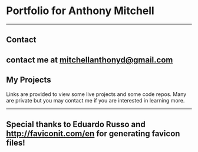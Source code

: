 # Portfolio for Anthony Mitchell

------------------------------------------------------------------------------------------------------------------
## Contact
contact me at mitchellanthonyd@gmail.com
-------------------------------------------------------------------------------------------------------------------

## My Projects
Links are provided to view some live projects and some code repos. Many are private but you may contact me if you are interested in learning more.

-------------------------------------------------------------------------------------------------------------------


Special thanks to Eduardo Russo and http://faviconit.com/en for generating favicon files!
-------------------------------------------------------------------------------------------------------------------